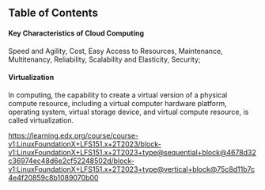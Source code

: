 ## Table of Contents

#### Key Characteristics of Cloud Computing
Speed and Agility, Cost, Easy Access to Resources, Maintenance, Multitenancy, Reliability, Scalability and Elasticity, Security;

#### Virtualization
In computing, the capability to create a virtual version of a physical compute resource, including a virtual computer hardware platform, operating system, virtual storage device, and virtual compute resource, is called virtualization.

https://learning.edx.org/course/course-v1:LinuxFoundationX+LFS151.x+2T2023/block-v1:LinuxFoundationX+LFS151.x+2T2023+type@sequential+block@4678d32c36974ec48d6e2cf52248502d/block-v1:LinuxFoundationX+LFS151.x+2T2023+type@vertical+block@75c8d11b7c4e4f20859c8b1089070b00
